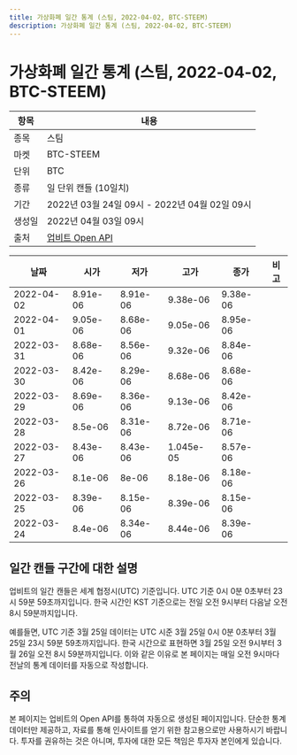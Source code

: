 ```yaml
---
title: 가상화폐 일간 통계 (스팀, 2022-04-02, BTC-STEEM)
description: 가상화폐 일간 통계 (스팀, 2022-04-02, BTC-STEEM)
---
```



가상화폐 일간 통계 (스팀, 2022-04-02, BTC-STEEM)
===

|항목|내용|
|--|--|
|종목|스팀|
|마켓|BTC-STEEM|
|단위|BTC|
|종류|일 단위 캔들 (10일치)|
|기간|2022년 03월 24일 09시 - 2022년 04월 02일 09시|
|생성일|2022년 04월 03일 09시|
|출처|[업비트 Open API](https://docs.upbit.com)|


|날짜|시가|저가|고가|종가|비고|
|--|--|--|--|--|--|
|2022-04-02|8.91e-06|8.91e-06|9.38e-06|9.38e-06|    |
|2022-04-01|9.05e-06|8.68e-06|9.05e-06|8.95e-06|    |
|2022-03-31|8.68e-06|8.56e-06|9.32e-06|8.84e-06|    |
|2022-03-30|8.42e-06|8.29e-06|8.68e-06|8.68e-06|    |
|2022-03-29|8.69e-06|8.36e-06|9.13e-06|8.42e-06|    |
|2022-03-28|8.5e-06|8.31e-06|8.72e-06|8.71e-06|    |
|2022-03-27|8.43e-06|8.43e-06|1.045e-05|8.57e-06|    |
|2022-03-26|8.1e-06|8e-06|8.18e-06|8.18e-06|    |
|2022-03-25|8.39e-06|8.15e-06|8.39e-06|8.15e-06|    |
|2022-03-24|8.4e-06|8.34e-06|8.44e-06|8.39e-06|    |


일간 캔들 구간에 대한 설명
---


업비트의 일간 캔들은 세계 협정시(UTC) 기준입니다. 
UTC 기준 0시 0분 0초부터 23시 59분 59초까지입니다. 
한국 시간인 KST 기준으로는 전일 오전 9시부터 다음날 오전 8시 59분까지입니다. 


예를들면, UTC 기준 3월 25일 데이터는 UTC 시준 3월 25일 0시 0분 0초부터 3월 25일 23시 59분 59초까지입니다. 
한국 시간으로 표현하면 3월 25일 오전 9시부터 3월 26일 오전 8시 59분까지입니다. 
이와 같은 이유로 본 페이지는 매일 오전 9시마다 전날의 통계 데이터를 자동으로 작성합니다. 


주의
---


본 페이지는 업비트의 Open API를 통하여 자동으로 생성된 페이지입니다. 
단순한 통계 데이터만 제공하고, 자료를 통해 인사이트를 얻기 위한 참고용으로만 사용하시기 바랍니다. 
투자를 권유하는 것은 아니며, 투자에 대한 모든 책임은 투자자 본인에게 있습니다. 
